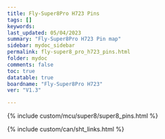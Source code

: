 ```yaml
---
title: Fly-Super8Pro H723 Pins
tags: []
keywords: 
last_updated: 05/04/2023
summary: "Fly-Super8Pro H723 Pin map"
sidebar: mydoc_sidebar
permalink: fly-super8_pro_h723_pins.html
folder: mydoc
comments: false
toc: true
datatable: true
boardname: "Fly-Super8Pro H723" 
ver: "V1.3" 

---
```

{% include custom/mcu/super8/super8_pins.html %}

{% include custom/can/sht_links.html %}